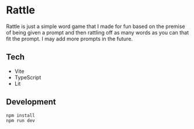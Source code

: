 # Rattle

Rattle is just a simple word game that I made for fun based on the premise of being given a prompt and then rattling off as many words as you can that fit the prompt. I may add more prompts in the future.

## Tech

- Vite
- TypeScript
- Lit

## Development

```bash
npm install
npm run dev
```